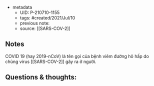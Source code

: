 
- metadata
	- UID: P-210710-1155
	- tags: #created/2021/Jul/10
	- previous note: 
	- source: [[SARS-COV-2]]

## Notes
COVID 19 (hay 2019-nCoV) là tên gọi của bệnh viêm đường hô hấp do chủng virus [[SARS-COV-2]] gây ra ở người.

## Questions & thoughts:

